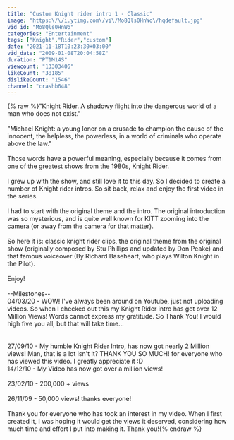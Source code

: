 ```yaml
---
title: "Custom Knight rider intro 1 - Classic"
image: "https:\/\/i.ytimg.com\/vi\/Mo8Qls0HnWo\/hqdefault.jpg"
vid_id: "Mo8Qls0HnWo"
categories: "Entertainment"
tags: ["Knight","Rider","custom"]
date: "2021-11-18T10:23:30+03:00"
vid_date: "2009-01-08T20:04:58Z"
duration: "PT1M14S"
viewcount: "13303406"
likeCount: "38185"
dislikeCount: "1546"
channel: "crashb648"
---
```

{% raw %}&quot;Knight Rider. A shadowy flight into the dangerous world of a man who does not exist.&quot;<br /><br />&quot;Michael Knight: a young loner on a crusade to champion the cause of the innocent, the helpless, the powerless, in a world of criminals who operate above the law.&quot;<br /><br />Those words have a powerful meaning, especially because it comes from one of the greatest shows from the 1980s, Knight Rider.<br /><br />I grew up with the show, and still love it to this day. So I decided to create a number of Knight rider intros. So sit back, relax and enjoy the first video in the series.<br /><br />I had to start with the original theme and the intro. The original introduction was so mysterious, and is quite well known for KITT zooming into the camera (or away from the camera for that matter). <br /><br />So here it is: classic knight rider clips, the original theme from the original show (originally composed by Stu Phillips and updated by Don Peake) and that famous voiceover (By Richard Baseheart, who plays Wilton Knight in the Pilot).<br /><br />Enjoy! <br /><br />--Milestones--<br />04/03/20 - WOW! I've always been around on Youtube, just not uploading videos. So when I checked out this my Knight Rider intro has got over 12 Million Views! Words cannot express my gratitude. So Thank You! I would high five you all, but that will take time...<br /><br /><br />27/09/10 - My humble Knight Rider Intro, has now got nearly 2 Million views! Man, that is a lot isn't it? THANK YOU SO MUCH! for everyone who has viewed this video. I greatly appreciate it :D<br />14/12/10 - My Video has now got over a million views! <br /><br />23/02/10 - 200,000 + views <br /><br />26/11/09 - 50,000 views! thanks everyone!<br /><br />Thank you for everyone who has took an interest in my video. When I first created it, I was hoping it would get the views it deserved, considering how much time and effort I put into making it. Thank you!{% endraw %}
